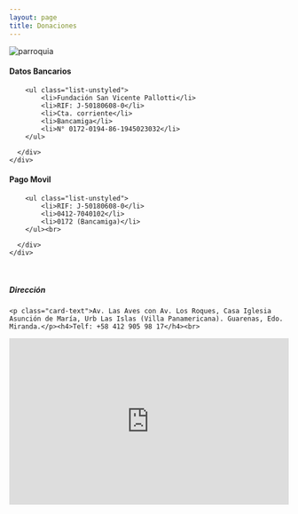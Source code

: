 ```yaml
---
layout: page
title: Donaciones
---
```

![parroquia](https://fundacionsanvicentepallotti.github.io/assets/img/para-contacto.webp)<br>

<div class="row">
  <div class="col-sm-6 mb-3 mb-sm-0">
    <div class="card">
      <div class="card-body">
        <h4 class="card-title">Datos Bancarios</h4>
        
        <ul class="list-unstyled">
            <li>Fundación San Vicente Pallotti</li>
            <li>RIF: J-50180608-0</li>
            <li>Cta. corriente</li>
            <li>Bancamiga</li>
            <li>N° 0172-0194-86-1945023032</li>
        </ul>

      </div>
    </div>
  </div>
  <div class="col-sm-6">
    <div class="card">
      <div class="card-body">
        <h4 class="card-title">Pago Movil</h4>
        
        <ul class="list-unstyled">
            <li>RIF: J-50180608-0</li>
            <li>0412-7040102</li>
            <li>0172 (Bancamiga)</li>
        </ul><br>

      </div>
    </div>
  </div>
</div>
<br>

<div class="card">
  <h5 class="card-header">Dirección</h5>
  <div class="card-body">

    <p class="card-text">Av. Las Aves con Av. Los Roques, Casa Iglesia Asunción de María, Urb Las Islas (Villa Panamericana). Guarenas, Edo. Miranda.</p><h4>Telf: +58 412 905 98 17</h4><br>

<div class="ratio ratio-16x9">
<iframe src="https://www.google.com/maps/embed?pb=!1m14!1m8!1m3!1d15693.508853341085!2d-66.5897766!3d10.4709004!3m2!1i1024!2i768!4f13.1!3m3!1m2!1s0x8c2babf36106c84d%3A0x7f721c3d97c70d8d!2sFundaci%C3%B3n%20San%20Vicente%20Pallotti!5e0!3m2!1sen!2sve!4v1724119031017!5m2!1sen!2sve" width="100%" height="300" style="border:0;" allowfullscreen="" loading="lazy" referrerpolicy="no-referrer-when-downgrade"></iframe>
</div>

  </div>
</div>


<!-- ideonapi -->
<!-------------dos------------->
<!--<div class="6u$ 12u$(small)"></div>-->

<div class="row">
<!-------------uno------------->
<div class="6u 12u$(small)"></div>

